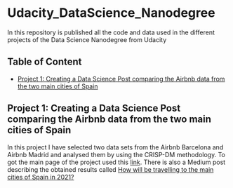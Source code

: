 # Udacity_DataScience_Nanodegree
In this repository is published all the code and data used in the different projects of the Data Science Nanodegree from Udacity

## Table of Content

- [Project 1: Creating a Data Science Post comparing the Airbnb data from the two main cities of Spain](#project1)

## Project 1: Creating a Data Science Post comparing the Airbnb data from the two main cities of Spain  <a name="project1"></a>
In this project I have selected two data sets from the Airbnb Barcelona and Airbnb Madrid and analysed them by using the CRISP-DM methodology. To got the main page of the project used this [link](https://github.com/jordigc2/Udacity_DataScience_Nanodegree/tree/main/Project1:%20Data%20Science%20Blog%20Post). There is also a Medium post describing the obtained results called [How will be travelling to the main cities of Spain in 2021?](https://jordigc2.medium.com/how-will-be-travelling-to-the-main-cities-of-spain-in-2021-9363123275ab)
